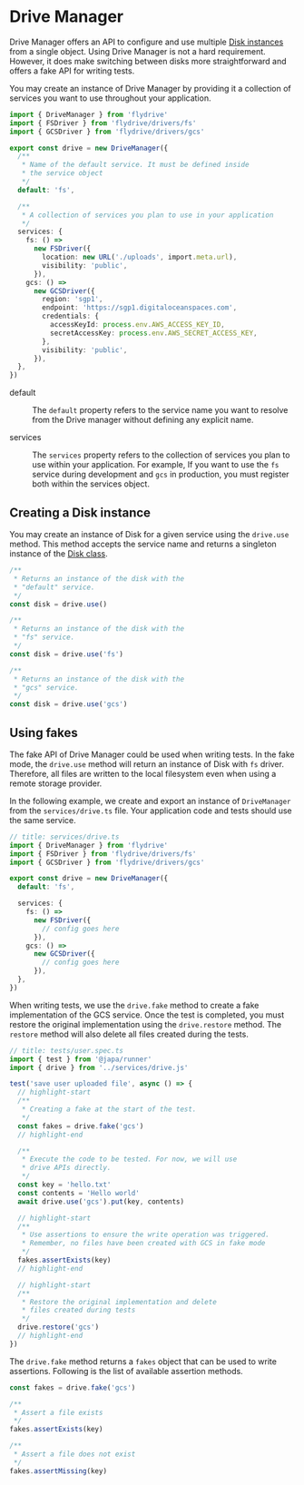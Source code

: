 # Drive Manager

Drive Manager offers an API to configure and use multiple [Disk instances](./disk_api.md) from a single object. Using Drive Manager is not a hard requirement. However, it does make switching between disks more straightforward and offers a fake API for writing tests.

You may create an instance of Drive Manager by providing it a collection of services you want to use throughout your application.

```ts
import { DriveManager } from 'flydrive'
import { FSDriver } from 'flydrive/drivers/fs'
import { GCSDriver } from 'flydrive/drivers/gcs'

export const drive = new DriveManager({
  /**
   * Name of the default service. It must be defined inside
   * the service object
   */
  default: 'fs',

  /**
   * A collection of services you plan to use in your application
   */
  services: {
    fs: () =>
      new FSDriver({
        location: new URL('./uploads', import.meta.url),
        visibility: 'public',
      }),
    gcs: () =>
      new GCSDriver({
        region: 'sgp1',
        endpoint: 'https://sgp1.digitaloceanspaces.com',
        credentials: {
          accessKeyId: process.env.AWS_ACCESS_KEY_ID,
          secretAccessKey: process.env.AWS_SECRET_ACCESS_KEY,
        },
        visibility: 'public',
      }),
  },
})
```

<dl>

<dt>

default

</dt>

<dd>

The `default` property refers to the service name you want to resolve from the Drive manager without defining any explicit name.

</dd>

<dt>

services

</dt>

<dd>

The `services` property refers to the collection of services you plan to use within your application. For example, If you want to use the `fs` service during development and `gcs` in production, you must register both within the services object.

</dd>

</dl>

## Creating a Disk instance

You may create an instance of Disk for a given service using the `drive.use` method. This method accepts the service name and returns a singleton instance of the [Disk class](./disk_api.md).

```ts
/**
 * Returns an instance of the disk with the
 * "default" service.
 */
const disk = drive.use()

/**
 * Returns an instance of the disk with the
 * "fs" service.
 */
const disk = drive.use('fs')

/**
 * Returns an instance of the disk with the
 * "gcs" service.
 */
const disk = drive.use('gcs')
```

## Using fakes

The fake API of Drive Manager could be used when writing tests. In the fake mode, the `drive.use` method will return an instance of Disk with `fs` driver. Therefore, all files are written to the local filesystem even when using a remote storage provider.

In the following example, we create and export an instance of `DriveManager` from the `services/drive.ts` file. Your application code and tests should use the same service.

```ts
// title: services/drive.ts
import { DriveManager } from 'flydrive'
import { FSDriver } from 'flydrive/drivers/fs'
import { GCSDriver } from 'flydrive/drivers/gcs'

export const drive = new DriveManager({
  default: 'fs',

  services: {
    fs: () =>
      new FSDriver({
        // config goes here
      }),
    gcs: () =>
      new GCSDriver({
        // config goes here
      }),
  },
})
```

When writing tests, we use the `drive.fake` method to create a fake implementation of the GCS service. Once the test is completed, you must restore the original implementation using the `drive.restore` method. The `restore` method will also delete all files created during the tests.

```ts
// title: tests/user.spec.ts
import { test } from '@japa/runner'
import { drive } from '../services/drive.js'

test('save user uploaded file', async () => {
  // highlight-start
  /**
   * Creating a fake at the start of the test.
   */
  const fakes = drive.fake('gcs')
  // highlight-end

  /**
   * Execute the code to be tested. For now, we will use
   * drive APIs directly.
   */
  const key = 'hello.txt'
  const contents = 'Hello world'
  await drive.use('gcs').put(key, contents)

  // highlight-start
  /**
   * Use assertions to ensure the write operation was triggered.
   * Remember, no files have been created with GCS in fake mode
   */
  fakes.assertExists(key)
  // highlight-end

  // highlight-start
  /**
   * Restore the original implementation and delete
   * files created during tests
   */
  drive.restore('gcs')
  // highlight-end
})
```

The `drive.fake` method returns a `fakes` object that can be used to write assertions. Following is the list of available assertion methods.

```ts
const fakes = drive.fake('gcs')

/**
 * Assert a file exists
 */
fakes.assertExists(key)

/**
 * Assert a file does not exist
 */
fakes.assertMissing(key)
```
